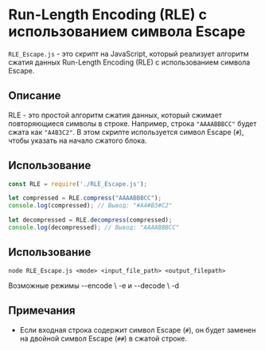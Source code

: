 # Run-Length Encoding (RLE) с использованием символа Escape

`RLE_Escape.js` - это скрипт на JavaScript, который реализует алгоритм сжатия данных Run-Length Encoding (RLE) с использованием символа Escape.

## Описание

RLE - это простой алгоритм сжатия данных, который сжимает повторяющиеся символы в строке. Например, строка `"AAAABBBCC"` будет сжата как `"A4B3C2"`. В этом скрипте используется символ Escape (`#`), чтобы указать на начало сжатого блока.

## Использование

```javascript
const RLE = require('./RLE_Escape.js');

let compressed = RLE.compress("AAAABBBCC");
console.log(compressed); // Вывод: "#A4#B3#C2"

let decompressed = RLE.decompress(compressed);
console.log(decompressed); // Вывод: "AAAABBBCC"
```

## Использование
```
node RLE_Escape.js <mode> <input_file_path> <output_filepath>
```
Возможные режимы --encode \ -e и --decode \ -d

## Примечания

- Если входная строка содержит символ Escape (`#`), он будет заменен на двойной символ Escape (`##`) в сжатой строке.